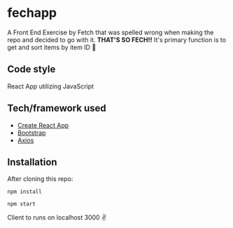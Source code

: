# fechapp

A Front End Exercise by Fetch that was spelled wrong when making the repo and decided to go with it. <b>THAT'S SO FECH!!</b> It's primary function is to get and sort items by item ID 🔎

## Code style

React App utilizing JavaScript

## Tech/framework used

- [Create React App](https://github.com/facebook/create-react-app)
- [Bootstrap](https://react-bootstrap.github.io/getting-started/introduction/)
- [Axios](https://www.npmjs.com/package/axios)

## Installation

After cloning this repo:

```
npm install
```

```
npm start
```

Client to runs on localhost 3000 ✌️
